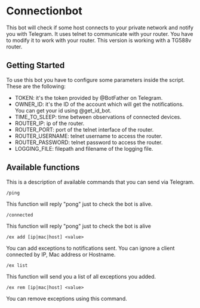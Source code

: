 ﻿# Connectionbot

This bot will check if some host connects to your private network and notify you with Telegram.
It uses telnet to communicate with your router.
You have to modify it to work with your router. This version is working with a TG588v router.

## Getting Started

To use this bot you have to configure some parameters inside the script. These are the following:

- TOKEN: it's the token provided by @BotFather on Telegram.
- OWNER_ID: it's the ID of the account which will get the notifications. You can get your id using @get_id_bot.
- TIME_TO_SLEEP: time between observations of connected devices.
- ROUTER_IP: ip of the router.
- ROUTER_PORT: port of the telnet interface of the router.
- ROUTER_USERNAME: telnet username to access the router.
- ROUTER_PASSWORD: telnet password to access the router.
- LOGGING_FILE: filepath and filename of the logging file.

## Available functions

This is a description of available commands that you can send via Telegram.

    /ping

This function will reply "pong" just to check the bot is alive.

    /connected

This function will reply "pong" just to check the bot is alive

    /ex add [ip|mac|host] <value>
    
You can add exceptions to notifications sent. You can ignore a client connected by IP, Mac address or Hostname.


    /ex list

This function will send you a list of all exceptions you added.

    /ex rem [ip|mac|host] <value>

You can remove exceptions using this command.

